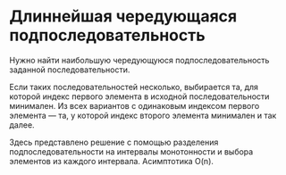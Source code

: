 # Длиннейшая чередующаяся подпоследовательность

Нужно найти наибольшую чередующуюся подпоследовательность заданной последовательности. 

Если таких последовательностей несколько, выбирается та, для которой индекс первого элемента в исходной последовательности минимален. 
Из всех вариантов с одинаковым индексом первого элемента — та, у которой индекс второго элемента минимален и так далее.

 Здесь представлено решение с помощью разделения подпоследовательности на интервалы монотонности и выбора элементов из каждого интервала.
 Асимптотика O(n).
